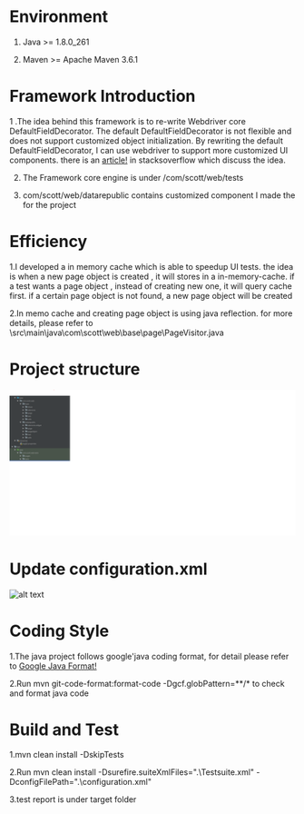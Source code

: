 # Environment
  1. Java >= 1.8.0_261

  2. Maven >= Apache Maven 3.6.1

# Framework Introduction
1 .The idea behind this framework is to re-write Webdriver core DefaultFieldDecorator.  The default DefaultFieldDecorator is not flexible and does not support customized object
initialization. By rewriting the default DefaultFieldDecorator, I can use webdriver to support more customized UI components.
there is an [article!](https://stackoverflow.com/questions/9478592/how-to-implement-user-types-for-findby-annotation) in stacksoverflow which discuss the idea.

2. The Framework core engine is under  /com/scott/web/tests

3. com/scott/web/datarepublic contains customized component I made the for the project

# Efficiency

1.I developed a in memory cache which is able to speedup UI tests. the idea is when a new page object is created , it will stores in a in-memory-cache.
if a test wants a page object , instead of creating new one,  it will query cache first. if a certain page object is not found, a new page object will be created

2.In memo cache and creating page object is using java reflection. for more details, please refer to
   \src\main\java\com\scott\web\base\page\PageVisitor.java



# Project structure
![alt text](https://github.com/kettlescott/TestUIAutomation/blob/master/Automation.png)

# Update configuration.xml
![alt text](https://github.com/kettlescott/CPGroupAutomation/blob/master/config.PNG)

# Coding Style
1.The java project follows google'java coding format, for detail please refer to [Google Java Format!](https://github.com/google/google-java-format)

2.Run mvn git-code-format:format-code -Dgcf.globPattern=**/* to check and format java code

# Build and Test
1.mvn clean install -DskipTests

2.Run mvn clean install -Dsurefire.suiteXmlFiles=".\Testsuite.xml" -DconfigFilePath=".\configuration.xml"

3.test report is under target folder


